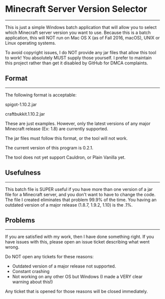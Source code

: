 # Minecraft Server Version Selector

-----------------------------------------------------------------

This is just a simple Windows batch application that will allow you to select which Minecraft server version you want to use. Because this is a batch application, this will NOT run on Mac OS X (as of Fall 2016, macOS), UNIX or Linux operating systems.

To avoid copyright issues, I do NOT provide any jar files that allow this tool to work! You absolutely MUST supply those yourself. I prefer to maintain this project rather than get it disabled by GitHub for DMCA complaints.

## Format

-----------------------------------------------------------------

The following format is acceptable:

spigot-1.10.2.jar

craftbukkit.1.10.2.jar

These are just examples. However, only the latest versions of any major Minecraft release (Ex: 1.8) are currently supported.

The jar files must follow this format, or the tool will not work.

The current version of this program is 0.2.1.

The tool does not yet support Cauldron, or Plain Vanilla yet.

## Usefulness

-----------------------------------------------------------------

This batch file is SUPER useful if you have more than one version of a jar file for a Minecraft server, and you don't want to have to change the code. The file I created eliminates that problem 99.9% of the time. You having an outdated version of a major release (1.8.7, 1.9.2, 1.10) is the .1%.

## Problems

-----------------------------------------------------------------

If you are satisfied with my work, then I have done something right. If you have issues with this, please open an issue ticket describing what went wrong.

Do NOT open any tickets for these reasons:
* Outdated version of a major release not supported.
* Constant crashing
* Not working on any other OS but Windows (I made a VERY clear warning about this!)

Any ticket that is opened for those reasons will be closed immediately.